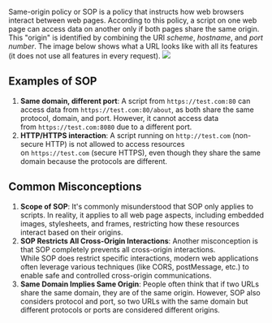 Same-origin policy or SOP is a policy that instructs how web browsers interact between web pages. According to this policy, a script on one web page can access data on another only if both pages share the same origin. This "origin" is identified by combining the URI *scheme*, *hostname*, and *port number*. The image below shows what a URL looks like with all its features (it does not use all features in every request).
	![](Pasted%20image%2020250205180325.png)

## Examples of SOP
1. **Same domain, different port**: A script from `https://test.com:80` can access data from `https://test.com:80/about`, as both share the same protocol, domain, and port. However, it cannot access data from `https://test.com:8080` due to a different port.
2. **HTTP/HTTPS interaction**: A script running on `http://test.com` (non-secure HTTP) is not allowed to access resources on `https://test.com` (secure HTTPS), even though they share the same domain because the protocols are different.

## Common Misconceptions
1. **Scope of SOP**: It's commonly misunderstood that SOP only applies to scripts. In reality, it applies to all web page aspects, including embedded images, stylesheets, and frames, restricting how these resources interact based on their origins.
2. **SOP Restricts All Cross-Origin Interactions**: Another misconception is that SOP completely prevents all cross-origin interactions. While SOP does restrict specific interactions, modern web applications often leverage various techniques (like CORS, postMessage, etc.) to enable safe and controlled cross-origin communications.
3. **Same Domain Implies Same Origin**: People often think that if two URLs share the same domain, they are of the same origin. However, SOP also considers protocol and port, so two URLs with the same domain but different protocols or ports are considered different origins.